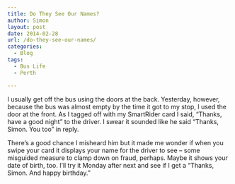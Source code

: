 ```yaml
---
title: Do They See Our Names?
author: Simon
layout: post
date: 2014-02-28
url: /do-they-see-our-names/
categories:
  - Blog
tags:
  - Bus Life
  - Perth

---
```

I usually get off the bus using the doors at the back. Yesterday, however, because the bus was almost empty by the time it got to my stop, I used the door at the front. As I tagged off with my SmartRider card I said, &#8220;Thanks, have a good night&#8221; to the driver. I swear it sounded like he said &#8220;Thanks, Simon. You too&#8221; in reply.

There&#8217;s a good chance I misheard him but it made me wonder if when you swipe your card it displays your name for the driver to see &#8211; some misguided measure to clamp down on fraud, perhaps. Maybe it shows your date of birth, too. I&#8217;ll try it Monday after next and see if I get a &#8220;Thanks, Simon. And happy birthday.&#8221;